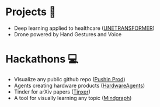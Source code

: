 # Projects 📌
- Deep learning applied to healthcare ([UNETRANSFORMER](https://github.com/FagerholmEmil/UNETRANSFORMER))
- Drone powered by Hand Gestures and Voice

# Hackathons 💻

- Visualize any public github repo ([Pushin Prod](https://github.com/FagerholmEmil/pushinprod))
- Agents creating hardware products ([HardwareAgents](https://github.com/FagerholmEmil/HardwareAgents))
- Tinder for arXiv papers ([Tinxer](https://github.com/FagerholmEmil/tinxer))
- A tool for visually learning any topic ([Mindgraph](https://github.com/FOLLGAD/mindgraph-hackathon))


